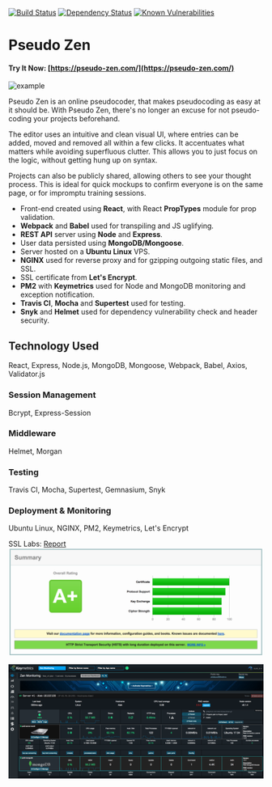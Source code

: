 [![Build Status](https://travis-ci.org/Alek-S/pseudozen.svg?branch=master)](https://travis-ci.org/Alek-S/pseudozen)
[![Dependency Status](https://gemnasium.com/badges/github.com/Alek-S/pseudozen.svg)](https://gemnasium.com/github.com/Alek-S/pseudozen)
[![Known Vulnerabilities](https://snyk.io/test/github/alek-s/pseudozen/badge.svg)](https://snyk.io/test/github/alek-s/pseudozen)

# Pseudo Zen

#### Try It Now: [https://pseudo-zen.com/](https://pseudo-zen.com/)


![example](./screenshot/example.gif)

Pseudo Zen is an online pseudocoder, that makes pseudocoding as easy at it should be. With Pseudo Zen, there's no longer an excuse for not pseudo-coding your projects beforehand.

The editor uses an intuitive and clean visual UI, where entries can be added, moved and removed all within a few clicks. It accentuates what matters while avoiding superfluous clutter. This allows you to just focus on the logic, without getting hung up on syntax.

Projects can also be publicly shared, allowing others to see your thought process. This is ideal for quick mockups to confirm everyone is on the same page, or for impromptu training sessions.

* Front-end created using __React__, with React __PropTypes__ module for prop validation. 
* __Webpack__ and __Babel__ used for transpiling and JS uglifying. 
* __REST API__ server using __Node__ and __Express__. 
* User data persisted using __MongoDB/Mongoose__. 
* Server hosted on a __Ubuntu Linux__ VPS. 
* __NGINX__ used for reverse proxy and for gzipping outgoing static files, and SSL. 
* SSL certificate from __Let's Encrypt__.
* __PM2__ with __Keymetrics__ used for Node and MongoDB monitoring and exception notification. 
* __Travis CI__, __Mocha__ and __Supertest__ used for testing. 
* __Snyk__ and __Helmet__ used for dependency vulnerability check and header security.

 ## Technology Used
 React, Express, Node.js, MongoDB, Mongoose, Webpack, Babel, Axios, Validator.js
 
 ### Session Management
 Bcrypt, Express-Session
 
 ### Middleware
 Helmet, Morgan
 
 ### Testing
 Travis CI, Mocha, Supertest, Gemnasium, Snyk
 
 ### Deployment & Monitoring
 Ubuntu Linux, NGINX, PM2, Keymetrics, Let's Encrypt

SSL Labs: [Report](https://www.ssllabs.com/ssltest/analyze.html?d=pseudo-zen.com)
<img src="./screenshot/ssl-test.png">

<img src="./screenshot/keymetrics.png">
